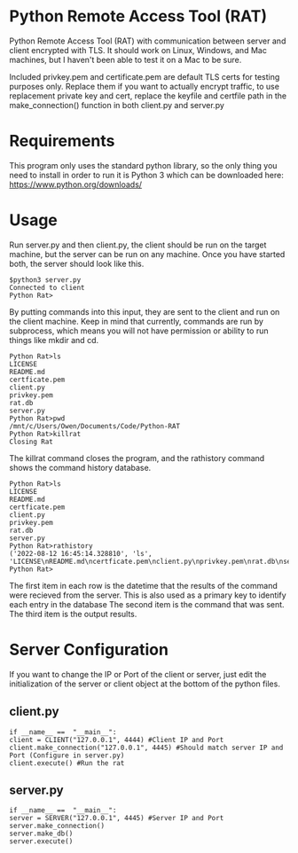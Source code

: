 
# Python Remote Access Tool (RAT)

Python Remote Access Tool (RAT) with communication between server and client encrypted with TLS. It should work on Linux, Windows, and Mac machines, but I haven't been able to test it on a Mac to be sure.

Included privkey.pem and certificate.pem are default TLS certs for testing purposes only. Replace them if you want to actually encrypt traffic, to use replacement private key and cert, replace the keyfile and certfile path in the make_connection() function in both client.py and server.py

# Requirements
This program only uses the standard python library, so the only thing you need to install in order to run it is Python 3 which can be downloaded here: https://www.python.org/downloads/

# Usage
Run server.py and then client.py, the client should be run on the target machine, but the server can be run on any machine. Once you have started both, the server should look like this.
```
$python3 server.py
Connected to client
Python Rat>
```
By putting commands into this input, they are sent to the client and run on the client machine. Keep in mind that currently, commands are run by subprocess, which means you will not have permission or ability to run things like mkdir and cd. 
```
Python Rat>ls
LICENSE
README.md
certficate.pem
client.py
privkey.pem
rat.db
server.py
Python Rat>pwd
/mnt/c/Users/Owen/Documents/Code/Python-RAT
Python Rat>killrat
Closing Rat
```
The killrat command closes the program, and the rathistory command shows the command history database.
```
Python Rat>ls
LICENSE
README.md
certficate.pem
client.py
privkey.pem
rat.db
server.py
Python Rat>rathistory
('2022-08-12 16:45:14.328810', 'ls', 'LICENSE\nREADME.md\ncertficate.pem\nclient.py\nprivkey.pem\nrat.db\nserver.py')
Python Rat>
```
The first item in each row is the datetime that the results of the command were recieved from the server. This is also used as a primary key to identify each entry in the database The second item is the command that was sent. The third item is the output results.

# Server Configuration
If you want to change the IP or Port of the client or server, just edit the initialization of the server or client object at the bottom of the python files.

## client.py
```
if __name__ ==  "__main__":
client = CLIENT("127.0.0.1", 4444) #Client IP and Port
client.make_connection("127.0.0.1", 4445) #Should match server IP and Port (Configure in server.py)
client.execute() #Run the rat
```

## server.py
```
if __name__ ==  "__main__":
server = SERVER("127.0.0.1", 4445) #Server IP and Port
server.make_connection()
server.make_db()
server.execute()
```

